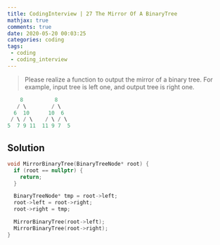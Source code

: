 ```yaml
---
title: CodingInterview | 27 The Mirror Of A BinaryTree
mathjax: true
comments: true
date: 2020-05-20 00:03:25
categories: coding
tags:
 - coding
 - coding_interview
---
```


> Please realize a function to output the mirror of a binary tree.
> For example, input tree is left one, and output tree is right one.

```C++
    8          8    
   / \        / \   
  6  10      10  6  
 / \ / \    / \ / \ 
5  7 9 11  11 9 7  5
```

<!-- more -->

## Solution
```C++
void MirrorBinaryTree(BinaryTreeNode* root) {
  if (root == nullptr) {
    return;
  }

  BinaryTreeNode* tmp = root->left;
  root->left = root->right;
  root->right = tmp;

  MirrorBinaryTree(root->left);
  MirrorBinaryTree(root->right);
}
```
